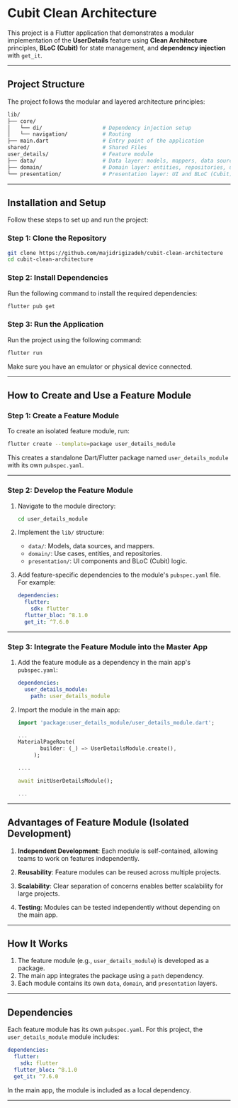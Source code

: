 
# Cubit Clean Architecture

This project is a Flutter application that demonstrates a modular implementation of the **UserDetails** feature using **Clean Architecture** principles, **BLoC (Cubit)** for state management, and **dependency injection** with `get_it`.

---

## **Project Structure**

The project follows the modular and layered architecture principles:

```bash
lib/
├── core/
│   └── di/                   # Dependency injection setup
│   └── navigation/           # Routing 
├── main.dart                 # Entry point of the application
shared/                       # Shared Files
user_details/                 # Feature module
├── data/                     # Data layer: models, mappers, data sources, etc.
├── domain/                   # Domain layer: entities, repositories, use cases
└── presentation/             # Presentation layer: UI and BLoC (Cubit)
```

---

## **Installation and Setup**

Follow these steps to set up and run the project:

### **Step 1: Clone the Repository**

```bash
git clone https://github.com/majidrigizadeh/cubit-clean-architecture
cd cubit-clean-architecture
```

### **Step 2: Install Dependencies**

Run the following command to install the required dependencies:

```bash
flutter pub get
```

### **Step 3: Run the Application**

Run the project using the following command:

```bash
flutter run
```

Make sure you have an emulator or physical device connected.

---

## **How to Create and Use a Feature Module**


### **Step 1: Create a Feature Module**

To create an isolated feature module, run:

```bash
flutter create --template=package user_details_module
```

This creates a standalone Dart/Flutter package named `user_details_module` with its own `pubspec.yaml`.

---

### **Step 2: Develop the Feature Module**

1. Navigate to the module directory:

   ```bash
   cd user_details_module
   ```

2. Implement the `lib/` structure:
    - `data/`: Models, data sources, and mappers.
    - `domain/`: Use cases, entities, and repositories.
    - `presentation/`: UI components and BLoC (Cubit) logic.

3. Add feature-specific dependencies to the module's `pubspec.yaml` file. For example:

   ```yaml
   dependencies:
     flutter:
       sdk: flutter
     flutter_bloc: ^8.1.0
     get_it: ^7.6.0
   ```

---

### **Step 3: Integrate the Feature Module into the Master App**

1. Add the feature module as a dependency in the main app's `pubspec.yaml`:

   ```yaml
   dependencies:
     user_details_module:
       path: user_details_module
   ```

2. Import the module in the main app:

   ```dart
   import 'package:user_details_module/user_details_module.dart';

   ...
   MaterialPageRoute(
          builder: (_) => UserDetailsModule.create(),
        );

   ....

   await initUserDetailsModule();   

   ...
   ```

---

## **Advantages of Feature Module (Isolated Development)**

1. **Independent Development**:
   Each module is self-contained, allowing teams to work on features independently.

2. **Reusability**:
   Feature modules can be reused across multiple projects.

3. **Scalability**:
   Clear separation of concerns enables better scalability for large projects.

4. **Testing**:
   Modules can be tested independently without depending on the main app.

---

## **How It Works**

1. The feature module (e.g., `user_details_module`) is developed as a package.
2. The main app integrates the package using a `path` dependency.
3. Each module contains its own `data`, `domain`, and `presentation` layers.

---

## **Dependencies**

Each feature module has its own `pubspec.yaml`. For this project, the `user_details_module` module includes:

```yaml
dependencies:
  flutter:
    sdk: flutter
  flutter_bloc: ^8.1.0
  get_it: ^7.6.0
```

In the main app, the module is included as a local dependency.

---

